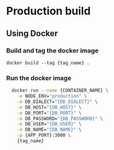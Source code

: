 # Production build

## Using Docker

### Build and tag the docker image

`docker build --tag {tag_name} .`

### Run the docker image

```sh
  docker run --name {CONTAINER_NAME} \
    -e NODE_ENV="production" \
    -e DB_DIALECT="{DB_DIALECT}" \
    -e DB_HOST="{DB_HOST}" \
    -e DB_PORT="{DB_PORT}" \
    -e DB_PASSWORD="{DB_PASSWORD}" \
    -e DB_USER="{DB_USER}" \
    -e DB_NAME="{DB_NAME}" \
    -p {APP_PORT}:3000 \
    {tag_name}
```
